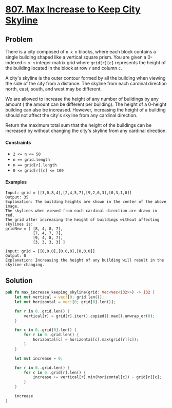 # [807. Max Increase to Keep City Skyline](https://leetcode.com/problems/max-increase-to-keep-city-skyline/)

## Problem

There is a city composed of `n x n` blocks, where each block contains a single
building shaped like a vertical square prism. You are given a 0-indexed `n x n`
integer matrix grid where `grid[r][c]` represents the height of the building
located in the block at row `r` and column `c`.

A city's skyline is the outer contour formed by all the building when viewing
the side of the city from a distance. The skyline from each cardinal direction
north, east, south, and west may be different.

We are allowed to increase the height of any number of buildings by any amount (
the amount can be different per building). The height of a 0-height building can
also be increased. However, increasing the height of a building should not
affect the city's skyline from any cardinal direction.

Return the maximum total sum that the height of the buildings can be increased
by without changing the city's skyline from any cardinal direction.

#### Constraints

* `2 <= n <= 50`
* `n == grid.length`
* `n == grid[r].length`
* `0 <= grid[r][c] <= 100`

#### Examples

```text
Input: grid = [[3,0,8,4],[2,4,5,7],[9,2,6,3],[0,3,1,0]]
Output: 35
Explanation: The building heights are shown in the center of the above image.
The skylines when viewed from each cardinal direction are drawn in red.
The grid after increasing the height of buildings without affecting skylines is:
gridNew = [ [8, 4, 8, 7],
            [7, 4, 7, 7],
            [9, 4, 8, 7],
            [3, 3, 3, 3] ]
```

```text
Input: grid = [[0,0,0],[0,0,0],[0,0,0]]
Output: 0
Explanation: Increasing the height of any building will result in the skyline changing.
```

## Solution

```rust
pub fn max_increase_keeping_skyline(grid: Vec<Vec<i32>>) -> i32 {
    let mut vertical = vec![0; grid.len()];
    let mut horizontal = vec![0; grid[0].len()];

    for r in 0..grid.len() {
        vertical[r] = grid[r].iter().copied().max().unwrap_or(0);
    }

    for c in 0..grid[0].len() {
        for r in 0..grid.len() {
            horizontal[c] = horizontal[c].max(grid[r][c]);
        }
    }

    let mut increase = 0;

    for r in 0..grid.len() {
        for c in 0..grid[r].len() {
            increase += vertical[r].min(horizontal[c]) - grid[r][c];
        }
    }

    increase
}
```